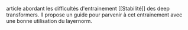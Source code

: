 article abordant les difficultés d'entrainement [[Stabilité]] des deep transformers. Il propose un guide pour parvenir à cet entrainement avec une bonne utilisation du layernorm.